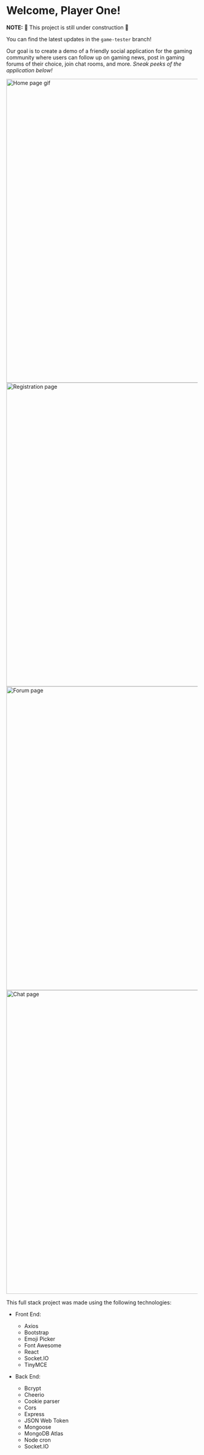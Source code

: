 # Welcome, Player One!

**NOTE:** 🚧  This project is still under construction 🚧 

You can find the latest updates in the `game-tester` branch!

Our goal is to create a demo of a friendly social application for the gaming community where users can follow up on gaming news, post in gaming forums of their choice, join chat rooms, and more. _Sneak peeks of the application below!_

<!-- ![ezgif com-gif-maker (4)](https://user-images.githubusercontent.com/90587567/158116938-f4ab70f5-796d-4a2f-b086-e6cbdf94c197.gif) -->

<img width="800" alt="Home page gif" src="https://user-images.githubusercontent.com/90587567/158116938-f4ab70f5-796d-4a2f-b086-e6cbdf94c197.gif">

<img width="800" alt="Registration page" src="https://user-images.githubusercontent.com/90587567/158117089-12c0f706-2177-4b61-aa68-cd2e6c8b48b6.png">

<img width="800" alt="Forum page" src="https://user-images.githubusercontent.com/90587567/158118241-30f75743-2f7f-49aa-a260-14395eabca62.png">

<img width="800" alt="Chat page" src="https://user-images.githubusercontent.com/90587567/158118336-2b85c6a5-793e-4e90-92f1-bc3c6b1fc4e7.png">

<br>

This full stack project was made using the following technologies:

- Front End:
  - Axios
  - Bootstrap
  - Emoji Picker
  - Font Awesome
  - React
  - Socket.IO
  - TinyMCE

- Back End:
  - Bcrypt
  - Cheerio
  - Cookie parser
  - Cors
  - Express
  - JSON Web Token
  - Mongoose
  - MongoDB Atlas 
  - Node cron
  - Socket.IO

<br/>




